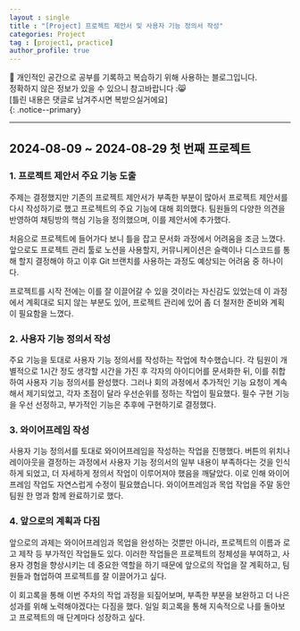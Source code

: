 ```yaml
---
layout : single
title : "[Project] 프로젝트 제안서 및 사용자 기능 정의서 작성"
categories: Project
tag : [project1, practice]
author_profile: true
---
```


📌 개인적인 공간으로 공부를 기록하고 복습하기 위해 사용하는 블로그입니다. <br>
정확하지 않은 정보가 있을 수 있으니 참고바랍니다 :😸 <br>
[틀린 내용은 댓글로 남겨주시면 복받으실거에요]  
{: .notice--primary}

---

## 2024-08-09 ~ 2024-08-29  첫 번째 프로젝트


### 1. 프로젝트 제안서 주요 기능 도출

주제는 결정했지만 기존의 프로젝트 제안서가 부족한 부분이 많아서 프로젝트 제안서를 다시 작성하기로 했고 프로젝트의 주요 기능에 대해 회의했다. 팀원들의 다양한 의견을 반영하여 채팅방의 핵심 기능을 정의했으며, 이를 제안서에 추가했다. 

처음으로 프로젝트에 들어가다 보니 틀을 잡고 문서화 과정에서 어려움을 조금 느꼈다. 앞으로도 프로젝트 관리 툴로 노션을 사용할지, 커뮤니케이션은 슬랙이나 디스코드를 통해 할지 결정해야 하고  이후 Git 브랜치를 사용하는 과정도 예상되는 어려움 중 하나이다. 

프로젝트를 시작 전에는 이를 잘 이끌어갈 수 있을 것이라는 자신감도 있었는데 이 과정에서 계획대로 되지 않는 부분도 있어, 프로젝트 관리에 있어 좀 더 철저한 준비와 계획이 필요함을 느꼈다.

### 2. 사용자 기능 정의서 작성

주요 기능을 토대로 사용자 기능 정의서를 작성하는 작업에 착수했습니다. 각 팀원이 개별적으로 1시간 정도 생각할 시간을 가진 후 각자의 아이디어를 문서화한 뒤, 이를 취합하여 사용자 기능 정의서를 완성했다. 그러나 회의 과정에서 추가적인 기능 요청이 계속해서 제기되었고, 각자 초점이 달라 우선순위를 정하는 작업이 필요했다. 필수 구현 기능을 우선 선정하고, 부가적인 기능은 추후에 구현하기로 결정했다. 

### 3. 와이어프레임 작성

사용자 기능 정의서를 토대로 와이어프레임을 작성하는 작업을 진행했다. 버튼의 위치나 레이아웃을 결정하는 과정에서 사용자 기능 정의서의 일부 내용이 부족하다는 것을 인식하게 되었고, 더 자세하게 정의서 작업이 이루어져야 했음을 깨달았다. 이로 인해 와이어프레임 작업도 자연스럽게 수정이 필요했습니다. 와이어프레임과 목업 작업을 주말 동안 팀원 한 명과 함께 완료하기로 했다.

### 4. 앞으로의 계획과 다짐

앞으로의 과제는 와이어프레임과 목업을 완성하는 것뿐만 아니라, 프로젝트의 이름과 로고 제작 등 부가적인 작업들도 있다. 이러한 작업들은 프로젝트의 정체성을 부여하고, 사용자 경험을 향상시키는 데 중요한 역할을 하기 때문에 앞으로의 작업을 잘 계획하고, 팀원들과 협업하여 프로젝트를 잘 이끌어가고 싶다.

이 회고록을 통해 이번 주차의 작업 과정을 되짚어보며, 부족한 부분을 보완하고 더 나은 성과를 위해 노력해야겠다는 다짐을 했다. 일일 회고록을 통해 지속적으로 나를 돌아보고  프로젝트의 매 단계마다 성장하고 싶다.